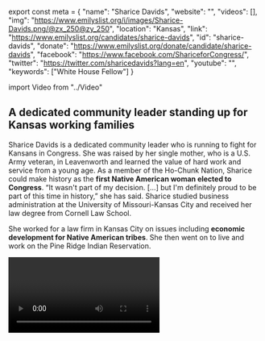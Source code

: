 export const meta = {
  "name": "Sharice Davids",
  "website": "",
  "videos": [],
  "img": "https://www.emilyslist.org/i/images/Sharice-Davids.png/@zx_250@zy_250",
  "location": "Kansas",
  "link": "https://www.emilyslist.org/candidates/sharice-davids",
  "id": "sharice-davids",
  "donate": "https://www.emilyslist.org/donate/candidate/sharice-davids",
  "facebook": "https://www.facebook.com/ShariceforCongress/",
  "twitter": "https://twitter.com/sharicedavids?lang=en",
  "youtube": "",
  "keywords": ["White House Fellow"]
}

import Video from "../Video"

## A dedicated community leader standing up for Kansas working families

Sharice Davids is a dedicated community leader who is running to fight for Kansans in Congress. She was raised by her single mother, who is a U.S. Army veteran, in Leavenworth and learned the value of hard work and service from a young age. As a member of the Ho-Chunk Nation, Sharice could make history as the **first Native American woman elected to Congress**. “It wasn't part of my decision. [...] but I'm definitely proud to be part of this time in history,” she has said. Sharice studied business administration at the University of Missouri-Kansas City and received her law degree from Cornell Law School.

She worked for a law firm in Kansas City on issues including **economic development for Native American tribes**. She then went on to live and work on the Pine Ridge Indian Reservation.

<Video id="vGa5qQsYY-g" />


Sharice served as a **White House Fellow** during the final year of the Obama administration. Most recently, Sharice hosted a podcast called “Starty Pants,” where she interviewed entrepreneurs and investors. She has also competed in mixed martial arts tournaments, fighting both professionally and as an amateur.

In addition to making history as the first Native American woman in Congress, Sharice could also be the **first openly gay member of the Kansas congressional delegation** and the first Democratic woman to represent the 3rd District.


## A champion for expanding economic opportunity

Sharice is running for Congress to expand economic opportunity for Kansas working families. “Voters want a representative who speaks and acts for their values, interests, and communities,” she has said. “I have a proven track record of service and will add a new, distinct voice and viewpoint to the nation’s discussions.” Sharice knows that too many Americans and Kansans lack access to quality, affordable health care. She supports the continued expansion of Medicaid and will support legislation that brings down the price of prescription drugs for those who are struggling to afford them. As someone who’s still paying off student loans herself, Sharice is determined to make higher education more affordable for others. “As a woman and a Native American, I know how to stand up and fight for equity,” she has said. “As a lawyer, economic advisor, and advocate, I know how to build consensus and get things done.”

## An opportunity to flip a seat and take back the House

Sharice is challenging Congressman Kevin Yoder, a vulnerable Republican who has been advancing his party’s dangerous agenda at the expense of the working families he was elected to serve. “Kevin Yoder no longer represents the people of Kansas,” she has said. “He is now a rubber stamp for the Trump administration and the big-money donors who have fueled his campaigns.” This is an opportunity to flip a seat and win back the House for Democrats. Let’s show Sharice the full support of the EMILY’s List community and help elect this champion for Kansas working families.
